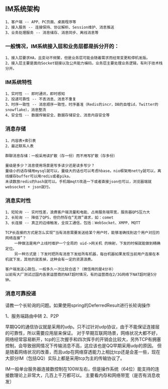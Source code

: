 
## IM系统架构
    1、客户端 -- APP、PC页面、桌面程序等
    2、接入服务 -- 连接保持、协议解析、Session维护、消息推送
    3、业务处理服务 -- 消息储存、消息同步、离线消息等
    
### 一般情况，IM系统接入层和业务层都是拆分开的：
    1、接入层要求HA，且变动不频繁，但是业务层可能会随着需求而经常变更和停机发版。
    2、接入层主要是面向Socket链接以及公共能力编码，业务层主要处理业务逻辑，有利于技术栈分开。
        
### IM系统特性
    1、实时性 -- 即时通讯，即时感知
    2、投递可靠性 -- 不丢消息、消息不重复
    3、时序一致性 -- 消息顺序一致性，时序基准（Redis的incr，DB的自增id，Twitter的snowflake），消息整流
    4、安全性 -- 数据传输安全、数据存储安全、消息内容安全等

### 消息存储
    1、内容表+索引表
    2、最近联系人表
    
    群聊消息存储：一般采用读扩散（存一份）而不用写扩散（存多份）
    
    量级是多少？消息使用场景是写多读少还是读多写少？
    量级小的话存储用mysql就可以，量级大的话也可以考虑hbase。nio框架用netty就可以，离线缓存buffer可以用redis或者pika，
    未读数放redis的hash就可以。手机端mqtt改造一下或者直接json也可以，浏览器端就websocket + json就行。

### 消息实时性
    1、短轮询 -- 实时性差，浪费客户端流量和电能、占用服务端带宽，服务器QPS压力大
    2、长轮询 -- 降低了QPS，但仍然存在“无效”请求，如：comet
    3、长连接 -- 真正的边缘触发，全双工通信，包括：WebSocket、XMPP、MQTT
    
    TCP长连接的方式是怎么实现“当有消息需要发送给某个用户时，能够准确找到这个用户对应的网络连接”？
        一种做法是用户上线时维护一个全局的 uid->网关机 的映射，下发的时候就能做到精确定位。
        另一种方式是：下发时把所有消息下发给所有机器，每台机器如果发现当前用户连接在本机就下发，其他的就丢掉，这种会有一定的资源浪费。
    
    客户端发送心跳包，一般多久一次比较合适？（微信用的是4分半）
    以前有大厂测试过国内各家运营商的NAT超时情况，有的运营商在2/3G网络下NAT超时是5分钟。
    
### 消息可靠投递


请教一个长轮询的问题。如果使用spring的DeferredResult进行长轮询操作


1、服务端路由中转
2、P2P


早期QQ的通信协议就是采用的udp。只不过针对udp协议，由于不能保证连接层的可靠性，所以需要应用层来保证。
对于早期互联网场景，网络状况大都不好，网络经常容易断开，tcp的三次握手和四次挥手的开销会比较大，另外TCP有拥塞控制，会导致弱网情况下传输消息不高，这应该也是QQ早期采用udp的原因。
但是随着网络状况的改善，而且udp在网络穿透能力上相比tcp还是会差一些，现在大部分IM（包括QQ）实际上都是采用tcp为主的传输协议了。



IM一般单台服务器连接数控制在100W左右，但是操作系统（64位）能支持的连接数理论上非常大，几百上千万都可以。
主要看内存和网络带宽（是否有消息收发）

